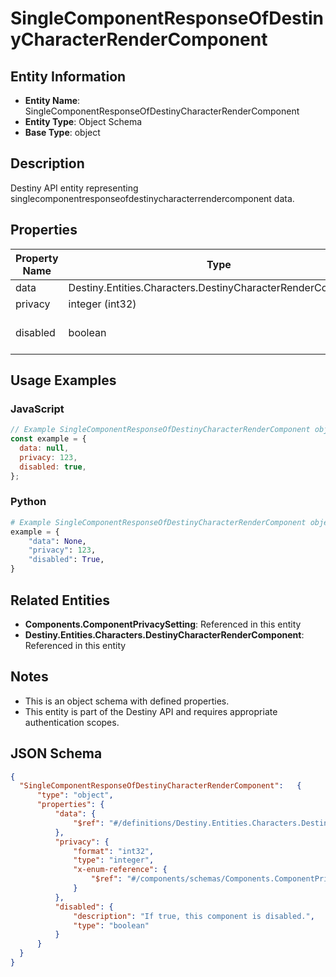# SingleComponentResponseOfDestinyCharacterRenderComponent

## Entity Information
- **Entity Name**: SingleComponentResponseOfDestinyCharacterRenderComponent
- **Entity Type**: Object Schema
- **Base Type**: object

## Description
Destiny API entity representing singlecomponentresponseofdestinycharacterrendercomponent data.

## Properties

| Property Name | Type | Description | Required |
|---------------|------|-------------|----------|
| data | Destiny.Entities.Characters.DestinyCharacterRenderComponent |  | No |
| privacy | integer (int32) |  | No |
| disabled | boolean | If true, this component is disabled. | No |

## Usage Examples

### JavaScript
```javascript
// Example SingleComponentResponseOfDestinyCharacterRenderComponent object
const example = {
  data: null,
  privacy: 123,
  disabled: true,
};
```

### Python
```python
# Example SingleComponentResponseOfDestinyCharacterRenderComponent object
example = {
    "data": None,
    "privacy": 123,
    "disabled": True,
}
```

## Related Entities
- **Components.ComponentPrivacySetting**: Referenced in this entity
- **Destiny.Entities.Characters.DestinyCharacterRenderComponent**: Referenced in this entity

## Notes
- This is an object schema with defined properties.
- This entity is part of the Destiny API and requires appropriate authentication scopes.

## JSON Schema
```json
{
  "SingleComponentResponseOfDestinyCharacterRenderComponent":   {
      "type": "object",
      "properties": {
          "data": {
              "$ref": "#/definitions/Destiny.Entities.Characters.DestinyCharacterRenderComponent"
          },
          "privacy": {
              "format": "int32",
              "type": "integer",
              "x-enum-reference": {
                  "$ref": "#/components/schemas/Components.ComponentPrivacySetting"
              }
          },
          "disabled": {
              "description": "If true, this component is disabled.",
              "type": "boolean"
          }
      }
  }
}
```

